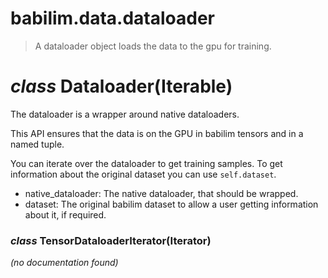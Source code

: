 # babilim.data.dataloader

> A dataloader object loads the data to the gpu for training.

# *class* **Dataloader**(Iterable)

The dataloader is a wrapper around native dataloaders.

This API ensures that the data is on the GPU in babilim tensors and in a named tuple.

You can iterate over the dataloader to get training samples.
To get information about the original dataset you can use `self.dataset`.

* native_dataloader: The native dataloader, that should be wrapped.
* dataset: The original babilim dataset to allow a user getting information about it, if required.


### *class* **TensorDataloaderIterator**(Iterator)

*(no documentation found)*

